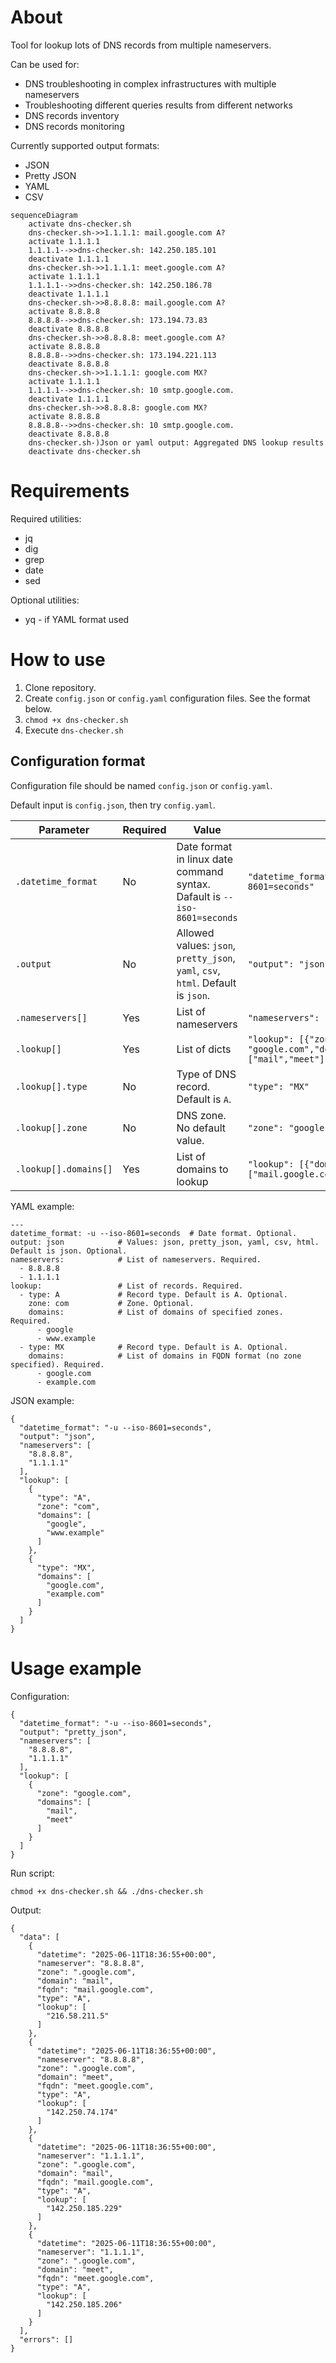# About

Tool for lookup lots of DNS records from multiple nameservers.

Can be used for:
- DNS troubleshooting in complex infrastructures with multiple nameservers
- Troubleshooting different queries results from different networks
- DNS records inventory
- DNS records monitoring

Currently supported output formats:
- JSON
- Pretty JSON
- YAML
- CSV

```mermaid
sequenceDiagram
    activate dns-checker.sh
    dns-checker.sh->>1.1.1.1: mail.google.com A?
    activate 1.1.1.1
    1.1.1.1-->>dns-checker.sh: 142.250.185.101
    deactivate 1.1.1.1
    dns-checker.sh->>1.1.1.1: meet.google.com A?
    activate 1.1.1.1
    1.1.1.1-->>dns-checker.sh: 142.250.186.78
    deactivate 1.1.1.1
    dns-checker.sh->>8.8.8.8: mail.google.com A?
    activate 8.8.8.8
    8.8.8.8-->>dns-checker.sh: 173.194.73.83
    deactivate 8.8.8.8
    dns-checker.sh->>8.8.8.8: meet.google.com A?
    activate 8.8.8.8
    8.8.8.8-->>dns-checker.sh: 173.194.221.113
    deactivate 8.8.8.8
    dns-checker.sh->>1.1.1.1: google.com MX?
    activate 1.1.1.1
    1.1.1.1-->>dns-checker.sh: 10 smtp.google.com.
    deactivate 1.1.1.1
    dns-checker.sh->>8.8.8.8: google.com MX?
    activate 8.8.8.8
    8.8.8.8-->>dns-checker.sh: 10 smtp.google.com.
    deactivate 8.8.8.8
    dns-checker.sh-)Json or yaml output: Aggregated DNS lookup results
    deactivate dns-checker.sh
```

# Requirements

Required utilities:
- jq
- dig
- grep
- date
- sed

Optional utilities:
- yq - if YAML format used

# How to use

1. Clone repository.
2. Create `config.json` or `config.yaml` configuration files. See the format below.
3. `chmod +x dns-checker.sh`
4. Execute `dns-checker.sh`

## Configuration format

Configuration file should be named `config.json` or `config.yaml`.

Default input is `config.json`, then try `config.yaml`.

| Parameter | Required | Value | Exaple |
| - | - | - | - |
| `.datetime_format` | No | Date format in linux date command syntax. Dafault is `--iso-8601=seconds` | `"datetime_format": "-u --iso-8601=seconds"` |
| `.output` | No | Allowed values: `json`, `pretty_json`, `yaml`, `csv`, `html`. Default is `json`. | `"output": "json"` |
| `.nameservers[]` | Yes | List of nameservers | `"nameservers": ["8.8.8.8","1.1.1.1"]` |
| `.lookup[]` | Yes | List of dicts | `"lookup": [{"zone": "google.com","domains": ["mail","meet"]}]` |
| `.lookup[].type` | No | Type of DNS record. Default is `A`. | `"type": "MX"` |
| `.lookup[].zone` | No | DNS zone. No default value. | `"zone": "google.com"` |
| `.lookup[].domains[]` | Yes | List of domains to lookup | `"lookup": [{"domains": ["mail.google.com","meet.google.com"]}]` |

YAML example:
```
---
datetime_format: -u --iso-8601=seconds  # Date format. Optional.
output: json            # Values: json, pretty_json, yaml, csv, html. Default is json. Optional. 
nameservers:            # List of nameservers. Required.
  - 8.8.8.8
  - 1.1.1.1
lookup:                 # List of records. Required.
  - type: A             # Record type. Default is A. Optional.
    zone: com           # Zone. Optional.
    domains:            # List of domains of specified zones. Required.
      - google
      - www.example
  - type: MX            # Record type. Default is A. Optional.
    domains:            # List of domains in FQDN format (no zone specified). Required.
      - google.com
      - example.com
```

JSON example:
```
{
  "datetime_format": "-u --iso-8601=seconds",
  "output": "json",
  "nameservers": [
    "8.8.8.8",
    "1.1.1.1"
  ],
  "lookup": [
    {
      "type": "A",
      "zone": "com",
      "domains": [
        "google",
        "www.example"
      ]
    },
    {
      "type": "MX",
      "domains": [
        "google.com",
        "example.com"
      ]
    }
  ]
}
```

# Usage example

Configuration:
```
{
  "datetime_format": "-u --iso-8601=seconds",
  "output": "pretty_json",
  "nameservers": [
    "8.8.8.8",
    "1.1.1.1"
  ],
  "lookup": [
    {
      "zone": "google.com",
      "domains": [
        "mail",
        "meet"
      ]
    }
  ]
}
```

Run script:
```
chmod +x dns-checker.sh && ./dns-checker.sh
```

Output:
```
{
  "data": [
    {
      "datetime": "2025-06-11T18:36:55+00:00",
      "nameserver": "8.8.8.8",
      "zone": ".google.com",
      "domain": "mail",
      "fqdn": "mail.google.com",
      "type": "A",
      "lookup": [
        "216.58.211.5"
      ]
    },
    {
      "datetime": "2025-06-11T18:36:55+00:00",
      "nameserver": "8.8.8.8",
      "zone": ".google.com",
      "domain": "meet",
      "fqdn": "meet.google.com",
      "type": "A",
      "lookup": [
        "142.250.74.174"
      ]
    },
    {
      "datetime": "2025-06-11T18:36:55+00:00",
      "nameserver": "1.1.1.1",
      "zone": ".google.com",
      "domain": "mail",
      "fqdn": "mail.google.com",
      "type": "A",
      "lookup": [
        "142.250.185.229"
      ]
    },
    {
      "datetime": "2025-06-11T18:36:55+00:00",
      "nameserver": "1.1.1.1",
      "zone": ".google.com",
      "domain": "meet",
      "fqdn": "meet.google.com",
      "type": "A",
      "lookup": [
        "142.250.185.206"
      ]
    }
  ],
  "errors": []
}
```
